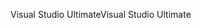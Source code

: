 <span data-ttu-id="2c57c-101">Visual Studio Ultimate</span><span class="sxs-lookup"><span data-stu-id="2c57c-101">Visual Studio Ultimate</span></span>
